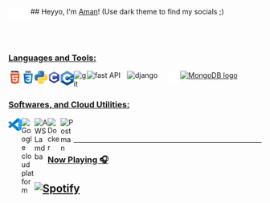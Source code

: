 <p style="background-image: url('https://encrypted-tbn0.gstatic.com/images?q=tbn:ANd9GcRBppz9rA8QB2PnnMb65JYFO8xoFjW2tGNGzg&usqp=CAU');"> 
## Heyyo, I'm <a href="http://bit.ly/3uN47lh" target="_blank">Aman</a>!
(Use dark theme to find my socials ;)
<a href="https://a1man1.github.io/A1man1/" target="_blank"><img align="left" alt="Aman.me" width="22px" src="https://github.com/Aakarsh-B/trying-repos/blob/master/www.svg" /></a>
<a href="http://bit.ly/3uN47lh" target="_blank"><img align="left" alt="Aman B | LinkedIn" width="22px" src="https://github.com/Aakarsh-B/trying-repos/blob/master/linkedin.svg" />
<br />
<br />
<br />


<br/>

### Languages and Tools:


<a href="https://www.w3.org/html/" target="_blank"><img align="left" alt="HTML5" width="26px" src="https://raw.githubusercontent.com/github/explore/80688e429a7d4ef2fca1e82350fe8e3517d3494d/topics/html/html.png" /></a>
<a href="https://www.w3schools.com/css/" target="_blank"><img align="left" alt="CSS3" width="26px" src="https://raw.githubusercontent.com/github/explore/80688e429a7d4ef2fca1e82350fe8e3517d3494d/topics/css/css.png" /></a>
<a href="https://www.python.org" target="_blank"> <img align="left" alt="Python" width="26px" src="https://github.com/Aakarsh-B/trying-repos/blob/master/python-5.svg?raw=true"/> </a>
<a href="https://www.cprogramming.com/" target="_blank"> <img align="left" alt="C" width="26px" src="https://github.com/Aakarsh-B/trying-repos/blob/master/c-programming.png"/> </a>
<a href="https://www.w3schools.com/cpp/" target="_blank"> <img align="left" alt="C++" width="26px" src="https://github.com/Aakarsh-B/trying-repos/blob/master/c++.png"/> </a>
<a href="https://git-scm.com/" target="_blank"> <img align="left" alt="git" width="26px" src="https://www.vectorlogo.zone/logos/git-scm/git-scm-icon.svg"/> </a>
<a href="https://fastapi.tiangolo.com" target="_blank"> <img align="left" alt="fast API" width="80px" height="45px" src="https://fastapi.tiangolo.com/img/logo-margin/logo-teal.png"/> </a>
<a href="https://www.djangoproject.com" target="_blank"> <img align="left" alt="django" width="80px" height="45px" src="https://static.djangoproject.com/img/logos/django-logo-negative.png"/> </a>
<a href="https://www.mongodb.com/" target="_blank"> 
<img src="https://webimages.mongodb.com/_com_assets/cms/kuyjf3vea2hg34taa-horizontal_default_slate_blue.svg?auto=format%252Ccompress" alt="MongoDB logo" class="css-1domyx7">
<img align="left" alt="GitHub" width="26px" src="https://github.com/Aakarsh-B/trying-repos/blob/master/github.svg" />
<br />
<br />
### Softwares, and Cloud Utilities:

<img align="left" alt="Visual Studio Code" width="26px" src="https://raw.githubusercontent.com/github/explore/80688e429a7d4ef2fca1e82350fe8e3517d3494d/topics/visual-studio-code/visual-studio-code.png" />
<img align="left" alt="Google cloud platform" width="26px" src="https://cloud.google.com/_static/cloud/images/social-icon-google-cloud-1200-630.png" />
<img align="left" alt="AWS Lamdba" width="26px" src="https://upload.wikimedia.org/wikipedia/commons/thumb/5/5c/Amazon_Lambda_architecture_logo.svg/1200px-Amazon_Lambda_architecture_logo.svg.png" />
<img align="left" alt="Docker" width="26px" src="https://img.stackshare.io/service/586/n4u37v9t_400x400.png" />
<img align="left" alt="Postman" width="26px" src="https://img.stackshare.io/service/1336/xWMRvm_5_400x400.png" />
<br />
<br />

---



### Now Playing 🎧

[![Spotify](https://github-readme-remake.vercel.app/api/spotify)](https://open.spotify.com/user/mr5jgbqp3jw221j271iz2nix9)
<br/>
---



